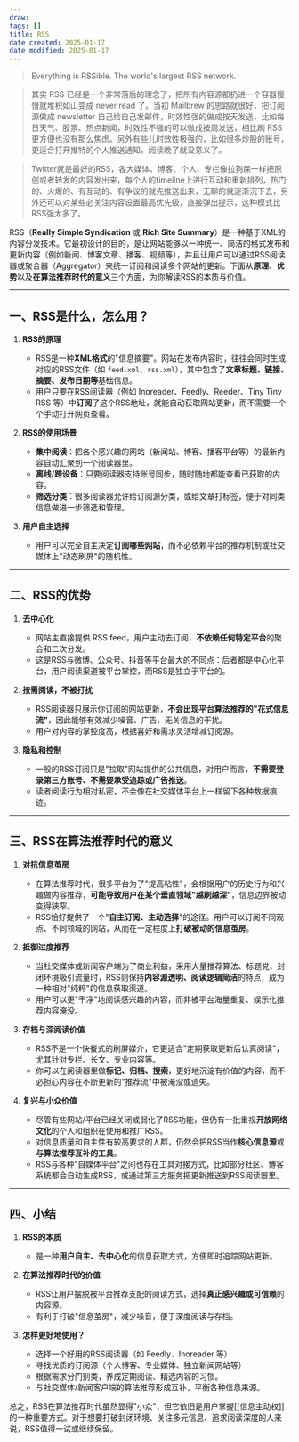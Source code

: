 ```yaml
---
draw:
tags: []
title: RSS
date created: 2025-01-17
date modified: 2025-01-17
---
```


> Everything is RSSible. The world's largest RSS network.

> 其实 RSS 已经是一个非常落后的理念了，把所有内容源都扔进一个容器慢慢就堆积如山变成 never read 了。当初 Mailbrew 的思路就很好，把订阅源做成 newsletter 自己给自己发邮件，时效性强的做成按天发送，比如每日天气、股票、热点新闻，时效性不强的可以做成按周发送，相比刷 RSS 更方便也没有那么焦虑。另外有些儿时效性极强的，比如很多炒股的账号，更适合打开推特的个人推送通知，阅读晚了就没意义了。

> Twitter就是最好的RSS，各大媒体、博客、个人、专栏像拉狗屎一样把原创或者转发的内容发出来，每个人的timeline上进行互动和重新排列，热门的、火爆的、有互动的、有争议的就先推送出来，无聊的就逐渐沉下去，另外还可以对某些必关注内容设置最高优先级，直接弹出提示，这种模式比RSS强太多了。

RSS（**Really Simple Syndication** 或 **Rich Site Summary**）是一种基于XML的内容分发技术。它最初设计的目的，是让网站能够以一种统一、简洁的格式发布和更新内容（例如新闻、博客文章、播客、视频等），并且让用户可以通过RSS阅读器或聚合器（Aggregator）来统一订阅和阅读多个网站的更新。下面从**原理**、**优势**以及**在算法推荐时代的意义**三个方面，为你解读RSS的本质与价值。

---

## 一、RSS是什么，怎么用？

1. **RSS的原理**
    
    - RSS是一种**XML格式**的"信息摘要"。网站在发布内容时，往往会同时生成对应的RSS文件（如 `feed.xml`、`rss.xml`），其中包含了**文章标题、链接、摘要、发布日期等**基础信息。
    - 用户只要在RSS阅读器（例如 Inoreader、Feedly、Reeder、Tiny Tiny RSS 等）中**订阅**了这个RSS地址，就能自动获取网站更新，而不需要一个个手动打开网页查看。
2. **RSS的使用场景**
    
    - **集中阅读**：把各个感兴趣的网站（新闻站、博客、播客平台等）的最新内容自动汇聚到一个阅读器里。
    - **离线/跨设备**：只要阅读器支持账号同步，随时随地都能查看已获取的内容。
    - **筛选分类**：很多阅读器允许给订阅源分类，或给文章打标签，便于对同类信息做进一步筛选和管理。
3. **用户自主选择**
    
    - 用户可以完全自主决定**订阅哪些网站**，而不必依赖平台的推荐机制或社交媒体上"动态刷屏"的随机性。

---

## 二、RSS的优势

1. **去中心化**
    
    - 网站主直接提供 RSS feed，用户主动去订阅，**不依赖任何特定平台**的聚合和二次分发。
    - 这是RSS与微博、公众号、抖音等平台最大的不同点：后者都是中心化平台，用户阅读渠道被平台掌控，而RSS是独立于平台的。
2. **按需阅读，不被打扰**
    
    - RSS阅读器只展示你订阅的网站更新，**不会出现平台算法推荐的"花式信息流"**，因此能够有效减少噪音、广告、无关信息的干扰。
    - 用户对内容的掌控度高，根据喜好和需求灵活增减订阅源。
3. **隐私和控制**
    
    - 一般的RSS订阅只是"拉取"网站提供的公共信息，对用户而言，**不需要登录第三方账号、不需要承受追踪或广告推送**。
    - 读者阅读行为相对私密，不会像在社交媒体平台上一样留下各种数据痕迹。

---

## 三、RSS在算法推荐时代的意义

1. **对抗信息茧房**
    
    - 在算法推荐时代，很多平台为了"提高粘性"，会根据用户的历史行为和兴趣做内容推荐，**可能导致用户在某个垂直领域"越刷越深"**，信息边界被动变得狭窄。
    - RSS恰好提供了一个"**自主订阅、主动选择**"的途径。用户可以订阅不同观点、不同领域的网站，从而在一定程度上**打破被动的信息茧房**。
2. **抵御过度推荐**
    
    - 当社交媒体或新闻客户端为了商业利益，采用大量推荐算法、标题党、封闭环境吸引流量时，RSS则保持**内容源透明、阅读逻辑简洁**的特点，成为一种相对"纯粹"的信息获取渠道。
    - 用户可以更"干净"地阅读感兴趣的内容，而非被平台海量重复、娱乐化推荐内容淹没。
3. **存档与深阅读价值**
    
    - RSS不是一个快餐式的刷屏媒介，它更适合"定期获取更新后认真阅读"，尤其针对专栏、长文、专业内容等。
    - 你可以在阅读器里做**标记、归档、搜索**，更好地沉淀有价值的内容，而不必担心内容在不断更新的"推荐流"中被淹没或遗失。
4. **复兴与小众价值**
    
    - 尽管有些网站/平台已经关闭或弱化了RSS功能，但仍有一批重视**开放网络文化**的个人和组织在使用和推广RSS。
    - 对信息质量和自主性有较高要求的人群，仍然会把RSS当作**核心信息源**或**与算法推荐互补的工具**。
    - RSS与各种"自媒体平台"之间也存在工具对接方式，比如部分社区、博客系统都会自动生成RSS，或通过第三方服务把更新推送到RSS阅读器里。

---

## 四、小结

1. **RSS的本质**
    
    - 是一种**用户自主、去中心化**的信息获取方式，方便即时追踪网站更新。
2. **在算法推荐时代的价值**
    
    - RSS让用户摆脱被平台推荐支配的阅读方式，选择**真正感兴趣或可信赖**的内容源。
    - 有利于打破"信息茧房"，减少噪音，便于深度阅读与存档。
3. **怎样更好地使用？**
    
    - 选择一个好用的RSS阅读器（如 Feedly、Inoreader 等）
    - 寻找优质的订阅源（个人博客、专业媒体、独立新闻网站等）
    - 根据需求分门别类，养成定期阅读、精选内容的习惯。
    - 与社交媒体/新闻客户端的算法推荐形成互补，平衡各种信息来源。

总之，RSS在算法推荐时代虽然显得"小众"，但它依旧是用户掌握[[信息主动权]]的一种重要方式。对于想要打破封闭环境、关注多元信息、追求阅读深度的人来说，RSS值得一试或继续保留。
